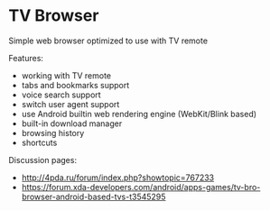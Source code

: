 # TV Browser

Simple web browser optimized to use with TV remote

Features:
- working with TV remote
- tabs and bookmarks support
- voice search support
- switch user agent support
- use Android builtin web rendering engine (WebKit/Blink based)
- built-in download manager
- browsing history
- shortcuts

Discussion pages:
- http://4pda.ru/forum/index.php?showtopic=767233
- https://forum.xda-developers.com/android/apps-games/tv-bro-browser-android-based-tvs-t3545295
